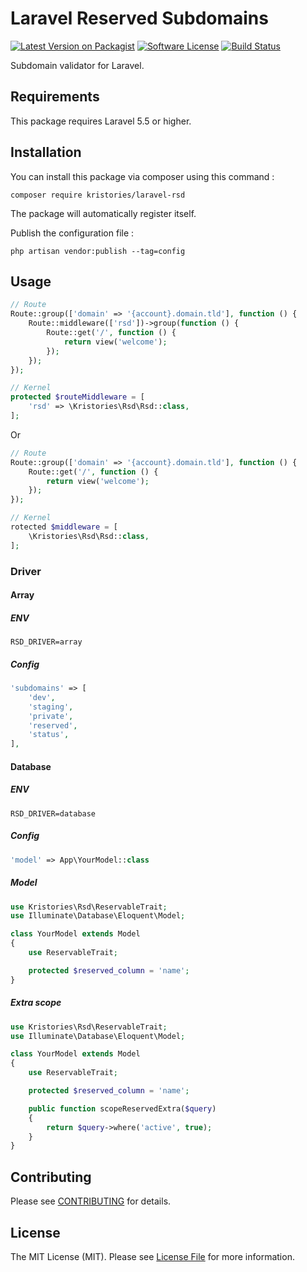 # Laravel Reserved Subdomains

[![Latest Version on Packagist](https://img.shields.io/packagist/v/Kristories/laravel-rsd.svg?style=flat-square)](https://packagist.org/packages/Kristories/laravel-rsd)
[![Software License](https://img.shields.io/badge/license-MIT-brightgreen.svg?style=flat-square)](LICENSE.md)
[![Build Status](https://img.shields.io/travis/Kristories/laravel-rsd/master.svg?style=flat-square)](https://travis-ci.org/Kristories/laravel-rsd)

Subdomain validator for Laravel.

## Requirements

This package requires Laravel 5.5 or higher.

## Installation

You can install this package via composer using this command :

```
composer require kristories/laravel-rsd
```

The package will automatically register itself.

Publish the configuration file :

```
php artisan vendor:publish --tag=config
```

## Usage

```php
// Route
Route::group(['domain' => '{account}.domain.tld'], function () {
    Route::middleware(['rsd'])->group(function () {
        Route::get('/', function () {
            return view('welcome');
        });
    });
});

// Kernel
protected $routeMiddleware = [
    'rsd' => \Kristories\Rsd\Rsd::class,
];
```

Or

```php
// Route
Route::group(['domain' => '{account}.domain.tld'], function () {
    Route::get('/', function () {
        return view('welcome');
    });
});

// Kernel
rotected $middleware = [
    \Kristories\Rsd\Rsd::class,
];
```

### Driver

#### Array

##### ENV

```
RSD_DRIVER=array
```

##### Config

```php
'subdomains' => [
    'dev',
    'staging',
    'private',
    'reserved',
    'status',
],
```

#### Database

##### ENV

```
RSD_DRIVER=database
```

##### Config

```php
'model' => App\YourModel::class
```

##### Model

```php
use Kristories\Rsd\ReservableTrait;
use Illuminate\Database\Eloquent\Model;

class YourModel extends Model
{
    use ReservableTrait;

    protected $reserved_column = 'name';
}
```

##### Extra scope

```php
use Kristories\Rsd\ReservableTrait;
use Illuminate\Database\Eloquent\Model;

class YourModel extends Model
{
    use ReservableTrait;

    protected $reserved_column = 'name';

    public function scopeReservedExtra($query)
    {
        return $query->where('active', true);
    }
}
```


## Contributing

Please see [CONTRIBUTING](https://github.com/kristories/laravel-rsd/blob/master/CONTRIBUTING.md) for details.

## License

The MIT License (MIT). Please see [License File](https://github.com/kristories/laravel-rsd/blob/master/LICENSE.md) for more information.
